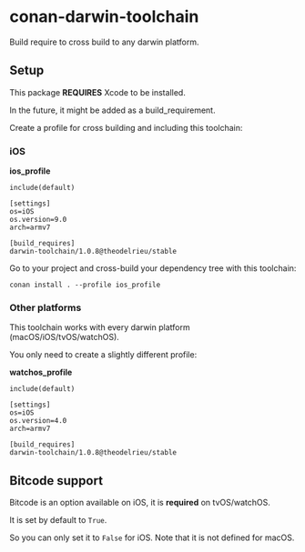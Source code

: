 
# conan-darwin-toolchain


Build require to cross build to any darwin platform.


## Setup

This package **REQUIRES** Xcode to be installed.

In the future, it might be added as a build_requirement.

Create a profile for cross building and including this toolchain:

### iOS

**ios_profile**
    
    include(default)
   
    [settings]
    os=iOS
    os.version=9.0
    arch=armv7

    [build_requires]
    darwin-toolchain/1.0.8@theodelrieu/stable


Go to your project and cross-build your dependency tree with this toolchain:

    conan install . --profile ios_profile


### Other platforms

This toolchain works with every darwin platform (macOS/iOS/tvOS/watchOS).

You only need to create a slightly different profile:

**watchos_profile**

    include(default)
   
    [settings]
    os=iOS
    os.version=4.0
    arch=armv7

    [build_requires]
    darwin-toolchain/1.0.8@theodelrieu/stable


## Bitcode support

Bitcode is an option available on iOS, it is **required** on tvOS/watchOS.

It is set by default to `True`.

So you can only set it to `False` for iOS. Note that it is not defined for macOS.
